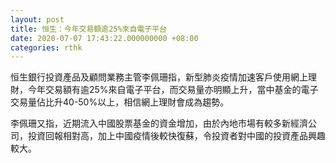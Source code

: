 ```yaml
---
layout: post
title: 恒生：今年交易額逾25%來自電子平台
date: 2020-07-07 17:43:22.000000000 +08:00
categories: rthk
---
```


恒生銀行投資產品及顧問業務主管李佩珊指，新型肺炎疫情加速客戶使用網上理財，今年交易額有逾25%來自電子平台，而交易量亦明顯上升，當中基金的電子交易量佔比升40-50%以上，相信網上理財會成為趨勢。

李佩珊又指，近期流入中國股票基金的資金增加，由於內地市場有較多新經濟公司，投資回報相對高，加上中國疫情後較快復蘇，令投資者對中國的投資產品興趣較大。
